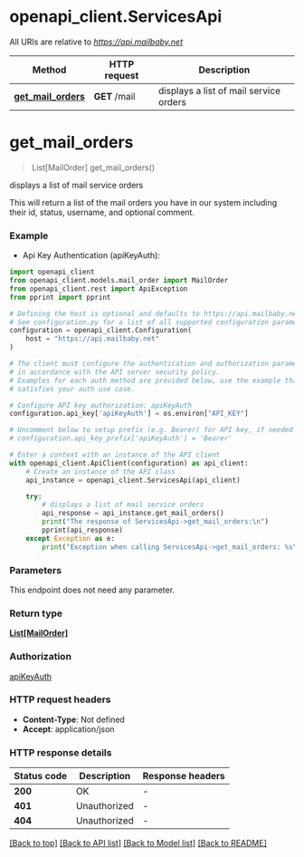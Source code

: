 # openapi_client.ServicesApi

All URIs are relative to *https://api.mailbaby.net*

Method | HTTP request | Description
------------- | ------------- | -------------
[**get_mail_orders**](ServicesApi.md#get_mail_orders) | **GET** /mail | displays a list of mail service orders


# **get_mail_orders**
> List[MailOrder] get_mail_orders()

displays a list of mail service orders

This will return a list of the mail orders you have in our system including their id, status, username, and optional comment.

### Example

* Api Key Authentication (apiKeyAuth):

```python
import openapi_client
from openapi_client.models.mail_order import MailOrder
from openapi_client.rest import ApiException
from pprint import pprint

# Defining the host is optional and defaults to https://api.mailbaby.net
# See configuration.py for a list of all supported configuration parameters.
configuration = openapi_client.Configuration(
    host = "https://api.mailbaby.net"
)

# The client must configure the authentication and authorization parameters
# in accordance with the API server security policy.
# Examples for each auth method are provided below, use the example that
# satisfies your auth use case.

# Configure API key authorization: apiKeyAuth
configuration.api_key['apiKeyAuth'] = os.environ["API_KEY"]

# Uncomment below to setup prefix (e.g. Bearer) for API key, if needed
# configuration.api_key_prefix['apiKeyAuth'] = 'Bearer'

# Enter a context with an instance of the API client
with openapi_client.ApiClient(configuration) as api_client:
    # Create an instance of the API class
    api_instance = openapi_client.ServicesApi(api_client)

    try:
        # displays a list of mail service orders
        api_response = api_instance.get_mail_orders()
        print("The response of ServicesApi->get_mail_orders:\n")
        pprint(api_response)
    except Exception as e:
        print("Exception when calling ServicesApi->get_mail_orders: %s\n" % e)
```



### Parameters

This endpoint does not need any parameter.

### Return type

[**List[MailOrder]**](MailOrder.md)

### Authorization

[apiKeyAuth](../README.md#apiKeyAuth)

### HTTP request headers

 - **Content-Type**: Not defined
 - **Accept**: application/json

### HTTP response details

| Status code | Description | Response headers |
|-------------|-------------|------------------|
**200** | OK |  -  |
**401** | Unauthorized |  -  |
**404** | Unauthorized |  -  |

[[Back to top]](#) [[Back to API list]](../README.md#documentation-for-api-endpoints) [[Back to Model list]](../README.md#documentation-for-models) [[Back to README]](../README.md)

